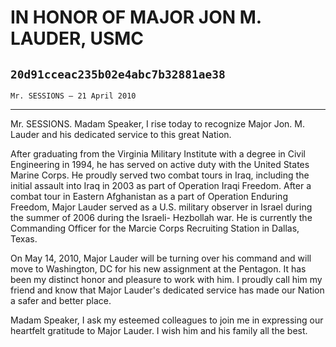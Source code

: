 # IN HONOR OF MAJOR JON M. LAUDER, USMC
## `20d91cceac235b02e4abc7b32881ae38`
`Mr. SESSIONS — 21 April 2010`

---


Mr. SESSIONS. Madam Speaker, I rise today to recognize Major Jon. M. 
Lauder and his dedicated service to this great Nation.

After graduating from the Virginia Military Institute with a degree 
in Civil Engineering in 1994, he has served on active duty with the 
United States Marine Corps. He proudly served two combat tours in Iraq, 
including the initial assault into Iraq in 2003 as part of Operation 
Iraqi Freedom. After a combat tour in Eastern Afghanistan as a part of 
Operation Enduring Freedom, Major Lauder served as a U.S. military 
observer in Israel during the summer of 2006 during the Israeli-
Hezbollah war. He is currently the Commanding Officer for the Marcie 
Corps Recruiting Station in Dallas, Texas.

On May 14, 2010, Major Lauder will be turning over his command and 
will move to Washington, DC for his new assignment at the Pentagon. It 
has been my distinct honor and pleasure to work with him. I proudly 
call him my friend and know that Major Lauder's dedicated service has 
made our Nation a safer and better place.

Madam Speaker, I ask my esteemed colleagues to join me in expressing 
our heartfelt gratitude to Major Lauder. I wish him and his family all 
the best.
